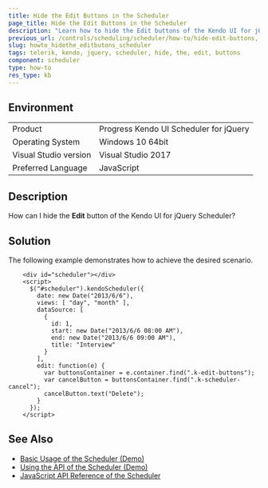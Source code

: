 ```yaml
---
title: Hide the Edit Buttons in the Scheduler
page_title: Hide the Edit Buttons in the Scheduler
description: "Learn how to hide the Edit buttons of the Kendo UI for jQuery Scheduler widget."
previous_url: /controls/scheduling/scheduler/how-to/hide-edit-buttons, /controls/scheduling/scheduler/how-to/appearance/hide-edit-buttons
slug: howto_hidethe_editbutons_scheduler
tags: telerik, kendo, jquery, scheduler, hide, the, edit, buttons 
component: scheduler
type: how-to
res_type: kb
---
```


## Environment

<table>
 <tr>
  <td>Product</td>
  <td>Progress Kendo UI Scheduler for jQuery</td>
 </tr>
 <tr>
  <td>Operating System</td>
  <td>Windows 10 64bit</td>
 </tr>
 <tr>
  <td>Visual Studio version</td>
  <td>Visual Studio 2017</td>
 </tr>
 <tr>
  <td>Preferred Language</td>
  <td>JavaScript</td>
 </tr>
</table>

## Description

How can I hide the **Edit** button of the Kendo UI for jQuery Scheduler?

## Solution

The following example demonstrates how to achieve the desired scenario.

```dojo
    <div id="scheduler"></div>
    <script>
      $("#scheduler").kendoScheduler({
        date: new Date("2013/6/6"),
        views: [ "day", "month" ],
        dataSource: [
          {
            id: 1,
            start: new Date("2013/6/6 08:00 AM"),
            end: new Date("2013/6/6 09:00 AM"),
            title: "Interview"
          }
        ],
        edit: function(e) {
          var buttonsContainer = e.container.find(".k-edit-buttons");
          var cancelButton = buttonsContainer.find(".k-scheduler-cancel");
          cancelButton.text("Delete");
        }
      });
    </script>
```

## See Also

* [Basic Usage of the Scheduler (Demo)](https://demos.telerik.com/kendo-ui/scheduler/index)
* [Using the API of the Scheduler (Demo)](https://demos.telerik.com/kendo-ui/scheduler/api)
* [JavaScript API Reference of the Scheduler](/api/javascript/ui/scheduler)
